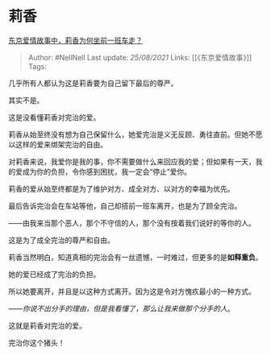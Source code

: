 # 莉香
[东京爱情故事中，莉香为何坐前一班车走？](https://www.zhihu.com/question/24694681/answer/1746836216)

> Author: #NellNell 
Last update: *25/08/2021* 
Links: [[《东京爱情故事》]]
Tags: 

几乎所有人都认为这是莉香要为自己留下最后的尊严。

其实不是。

这是没看懂莉香对完治的爱。

莉香从始至终没有想为自己保留什么，她爱完治是义无反顾、勇往直前。但她不愿以这样的爱来绑架完治的自由。

对莉香来说，我爱你是我的事，你不需要做什么来回应我的爱；但如果有一天，我的爱成为你的负担，令你感到困扰，我一定会“停止”爱你。

莉香的爱从始至终都是为了维护对方、成全对方、以对方的幸福为优先。

最后告诉完治会在车站等他，自己却搭前一班车离开，也是为了顾全完治。

——由我来当那个恶人，那个不守信的人，那个没有按着我们说好的等你的人。

这是为了成全完治的尊严和自由。

莉香当然明白，知道真相的完治会有一丝遗憾，一时难过，但更多的是**如释重负**。

她的爱已经成了完治的负担。

所以她要离开，并且是以这种方式离开。因为这是令对方愧疚最小的一种方式。

——_你说不出分手的理由，但是我看懂了，那么让我来做那个分手的人_。

这就是莉香对完治的爱。

  

  

  

  

完治你这个猪头！

  
  


